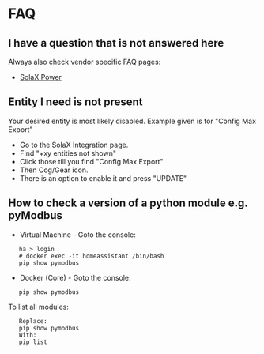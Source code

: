 # FAQ

## I have a question that is not answered here

Always also check vendor specific FAQ pages:

- [SolaX Power](solax-faq.md)

## Entity I need is not present

Your desired entity is most likely disabled. Example given is for "Config Max Export"

- Go to the SolaX Integration page.
- Find "+xy entities not shown"
- Click those till you find "Config Max Export"
- Then Cog/Gear icon.
- There is an option to enable it and press "UPDATE"

## How to check a version of a python module e.g. pyModbus

- Virtual Machine - Goto the console:

```
   ha > login
   # docker exec -it homeassistant /bin/bash
   pip show pymodbus
```
   
- Docker (Core) - Goto the console:

```
   pip show pymodbus
```

To list all modules:

```
   Replace:
   pip show pymodbus
   With:
   pip list
```